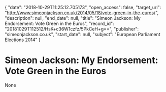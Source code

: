 {
  "date": "2018-10-29T11:25:12.705173", 
  "open_access": false, 
  "target_url": "http://www.simeonjackson.co.uk/2014/05/18/vote-green-in-the-euros/", 
  "description": null, 
  "end_date": null, 
  "title": "Simeon Jackson: My Endorsement: Vote Green in the Euros", 
  "record_id": "20181029T112512/HsK+c36W1czfz/5PkCeH+g==", 
  "publisher": "simeonjackson.co.uk", 
  "start_date": null, 
  "subject": "European Parliament Elections 2014"
}

# Simeon Jackson: My Endorsement: Vote Green in the Euros

None